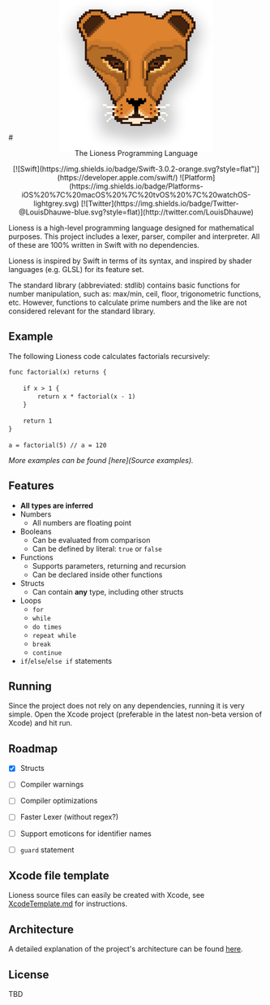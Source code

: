 <center><img src="doc-resources/readme/logo.png" style="max-height: 300px; margin-bottom:-55px; margin-top:-50px;"></center>

#<center>The Lioness Programming Language</center>

<center>
[![Swift](https://img.shields.io/badge/Swift-3.0.2-orange.svg?style=flat")](https://developer.apple.com/swift/)
![Platform](https://img.shields.io/badge/Platforms-iOS%20%7C%20macOS%20%7C%20tvOS%20%7C%20watchOS-lightgrey.svg)
[![Twitter](https://img.shields.io/badge/Twitter-@LouisDhauwe-blue.svg?style=flat)](http://twitter.com/LouisDhauwe)</center>

Lioness is a high-level programming language designed for mathematical purposes. This project includes a lexer, parser, compiler and interpreter. All of these are 100% written in Swift with no dependencies. 

Lioness is inspired by Swift in terms of its syntax, and inspired by shader languages (e.g. GLSL) for its feature set.

The standard library (abbreviated: stdlib) contains basic functions for number manipulation, such as: max/min, ceil, floor, trigonometric functions, etc. However, functions to calculate prime numbers and the like are not considered relevant for the standard library.


## Example
The following Lioness code calculates factorials recursively:

```
func factorial(x) returns {
	
	if x > 1 {
		return x * factorial(x - 1)
	}
	
	return 1
}

a = factorial(5) // a = 120
```
*More examples can be found [here](Source examples).*

## Features

* **All types are inferred**
* Numbers
	* All numbers are floating point 
* Booleans
	* Can be evaluated from comparison
	* Can be defined by literal: ```true``` or ```false``` 
* Functions
	* Supports parameters, returning and recursion 
	* Can be declared inside other functions
* Structs
	* Can contain **any** type, including other structs  
* Loops
	* ```for```
	* ```while```
	* ```do times```
	* ```repeat while```
	* ```break```
	* ```continue```
* ```if```/```else```/```else if``` statements

## Running
Since the project does not rely on any dependencies, running it is very simple. Open the Xcode project (preferable in the latest non-beta version of Xcode) and hit run.

## Roadmap
- [x] Structs
- [ ] Compiler warnings
- [ ] Compiler optimizations
- [ ] Faster Lexer (without regex?)
- [ ] Support emoticons for identifier names
- [ ] ```guard``` statement


## Xcode file template
Lioness source files can easily be created with Xcode, see [XcodeTemplate.md](XcodeTemplate.md) for instructions.


## Architecture
A detailed explanation of the project's architecture can be found [here](ARCHITECTURE.md).

## License

TBD